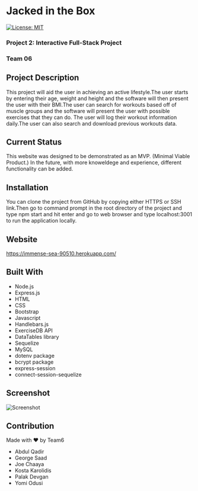 #  Jacked in the Box
[![License: MIT](https://img.shields.io/badge/License-MIT-yellow.svg)](https://www.mit.edu/~amini/LICENSE.md)

### Project 2: Interactive Full-Stack Project
### Team 06

## Project Description
This project will aid the user in achieving an active lifestyle.The user starts by entering their age, weight and height and the software will then present the user with their BMI.The user can search for workouts based off of muscle groups and the software will present the user with possible exercises that they can do. The user will log their workout information daily.The user can also search and download previous workouts data.

## Current Status
This website was designed to be demonstrated as an MVP. (Minimal Viable Product.) In the future, with more knoweldege and experience, different functionality can be added.

## Installation
You can clone the project from GitHub by copying either HTTPS or SSH link.Then go to command prompt in the root directory of the project and type npm start and hit enter and go to web browser and type localhost:3001 to run the application locally.
  
## Website
https://immense-sea-90510.herokuapp.com/

## Built With
* Node.js
* Express.js
* HTML
* CSS
* Bootstrap
* Javascript
* Handlebars.js
* ExerciseDB API
* DataTables library
* Sequelize
* MySQL
* dotenv package
* bcrypt package
* express-session
* connect-session-sequelize


## Screenshot
![Screenshot](https://github.com/project2bootcamp/JackedInTheBox/blob/develop/public/images/application.gif?raw=true)

## Contribution
Made with ❤️ by Team6
* Abdul Qadir
* George Saad
* Joe Chaaya
* Kosta Karolidis
* Palak Devgan
* Yomi Odusi







